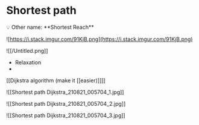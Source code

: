 # Shortest path

<aside>
💡 Other name: **Shortest Reach**

</aside>

![https://i.stack.imgur.com/91KjB.png](https://i.stack.imgur.com/91KjB.png)

![[/Untitled.png]]

- Relaxation
- 

[[Dijkstra algorithm (make it [[easier)]]]]

![[Shortest path Dijkstra_210821_005704_1.jpg]]

![[Shortest path Dijkstra_210821_005704_2.jpg]]

![[Shortest path Dijkstra_210821_005704_3.jpg]]
